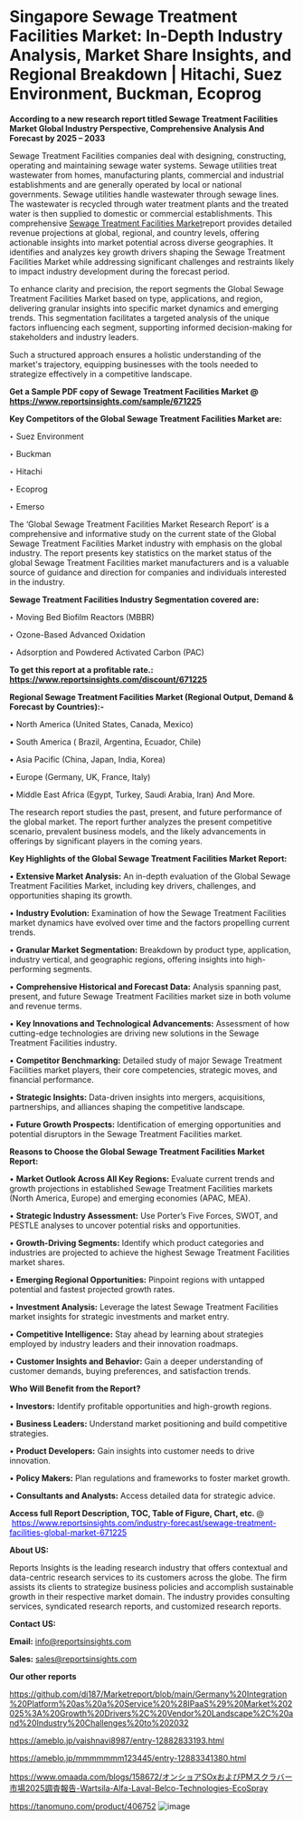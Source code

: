 # Singapore Sewage Treatment Facilities Market: In-Depth Industry Analysis, Market Share Insights, and Regional Breakdown | Hitachi, Suez Environment, Buckman, Ecoprog

<strong>According to a new research report titled Sewage Treatment Facilities Market Global Industry Perspective, Comprehensive Analysis And Forecast by 2025 – 2033</strong>

Sewage Treatment Facilities companies deal with designing, constructing, operating and maintaining sewage water systems. Sewage utilities treat wastewater from homes, manufacturing plants, commercial and industrial establishments and are generally operated by local or national governments. Sewage utilities handle wastewater through sewage lines. The wastewater is recycled through water treatment plants and the treated water is then supplied to domestic or commercial establishments. This comprehensive <a href=https://www.reportsinsights.com/sample/671225>Sewage Treatment Facilities Market</a>report provides detailed revenue projections at global, regional, and country levels, offering actionable insights into market potential across diverse geographies. It identifies and analyzes key growth drivers shaping the Sewage Treatment Facilities Market while addressing significant challenges and restraints likely to impact industry development during the forecast period.

To enhance clarity and precision, the report segments the Global Sewage Treatment Facilities Market based on type, applications, and region, delivering granular insights into specific market dynamics and emerging trends. This segmentation facilitates a targeted analysis of the unique factors influencing each segment, supporting informed decision-making for stakeholders and industry leaders.

Such a structured approach ensures a holistic understanding of the market's trajectory, equipping businesses with the tools needed to strategize effectively in a competitive landscape.

<strong>Get a Sample PDF copy of Sewage Treatment Facilities Market </strong><strong>@<a href=https://www.reportsinsights.com/sample/671225 style=color:#0000ff;> https://www.reportsinsights.com/sample/671225</a></strong></font>

<strong>Key Competitors of the Global Sewage Treatment Facilities Market are:</strong>

‣ Suez Environment

‣ Buckman

‣ Hitachi

‣ Ecoprog

‣ Emerso

The ‘Global Sewage Treatment Facilities Market Research Report’ is a comprehensive and informative study on the current state of the Global Sewage Treatment Facilities Market industry with emphasis on the global industry. The report presents key statistics on the market status of the global Sewage Treatment Facilities market manufacturers and is a valuable source of guidance and direction for companies and individuals interested in the industry.

<strong>Sewage Treatment Facilities Industry Segmentation covered are:</strong>

‣ Moving Bed Biofilm Reactors (MBBR)

‣ Ozone-Based Advanced Oxidation

‣ Adsorption and Powdered Activated Carbon (PAC)

<strong>To get this report at a profitable rate.: <a href=https://www.reportsinsights.com/discount/671225 style=color:#0000ff;>https://www.reportsinsights.com/discount/671225</a></strong></font>

<strong>Regional Sewage Treatment Facilities Market (Regional Output, Demand &amp; Forecast by Countries):-</strong>

• North America (United States, Canada, Mexico)

• South America ( Brazil, Argentina, Ecuador, Chile)

• Asia Pacific (China, Japan, India, Korea)

• Europe (Germany, UK, France, Italy)

• Middle East Africa (Egypt, Turkey, Saudi Arabia, Iran) And More.

The research report studies the past, present, and future performance of the global market. The report further analyzes the present competitive scenario, prevalent business models, and the likely advancements in offerings by significant players in the coming years.

<strong>Key Highlights of the Global Sewage Treatment Facilities Market Report:</strong>

• <strong>Extensive Market Analysis:</strong> An in-depth evaluation of the Global Sewage Treatment Facilities Market, including key drivers, challenges, and opportunities shaping its growth.

• <strong>Industry Evolution:</strong> Examination of how the Sewage Treatment Facilities market dynamics have evolved over time and the factors propelling current trends.

• <strong>Granular Market Segmentation:</strong> Breakdown by product type, application, industry vertical, and geographic regions, offering insights into high-performing segments.

• <strong>Comprehensive Historical and Forecast Data:</strong> Analysis spanning past, present, and future Sewage Treatment Facilities market size in both volume and revenue terms.

• <strong>Key Innovations and Technological Advancements:</strong> Assessment of how cutting-edge technologies are driving new solutions in the Sewage Treatment Facilities industry.

• <strong>Competitor Benchmarking:</strong> Detailed study of major Sewage Treatment Facilities market players, their core competencies, strategic moves, and financial performance.

• <strong>Strategic Insights:</strong> Data-driven insights into mergers, acquisitions, partnerships, and alliances shaping the competitive landscape.

• <strong>Future Growth Prospects:</strong> Identification of emerging opportunities and potential disruptors in the Sewage Treatment Facilities market.

<strong>Reasons to Choose the Global Sewage Treatment Facilities Market Report:</strong>

• <strong>Market Outlook Across All Key Regions:</strong> Evaluate current trends and growth projections in established Sewage Treatment Facilities markets (North America, Europe) and emerging economies (APAC, MEA).

• <strong>Strategic Industry Assessment:</strong> Use Porter’s Five Forces, SWOT, and PESTLE analyses to uncover potential risks and opportunities.

• <strong>Growth-Driving Segments:</strong> Identify which product categories and industries are projected to achieve the highest Sewage Treatment Facilities market shares.

• <strong>Emerging Regional Opportunities:</strong> Pinpoint regions with untapped potential and fastest projected growth rates.

• <strong>Investment Analysis:</strong> Leverage the latest Sewage Treatment Facilities market insights for strategic investments and market entry.

• <strong>Competitive Intelligence:</strong> Stay ahead by learning about strategies employed by industry leaders and their innovation roadmaps.

• <strong>Customer Insights and Behavior:</strong> Gain a deeper understanding of customer demands, buying preferences, and satisfaction trends.

<strong>Who Will Benefit from the Report?</strong>

• <strong>Investors:</strong> Identify profitable opportunities and high-growth regions.

• <strong>Business Leaders:</strong> Understand market positioning and build competitive strategies.

• <strong>Product Developers:</strong> Gain insights into customer needs to drive innovation.

• <strong>Policy Makers:</strong> Plan regulations and frameworks to foster market growth.

• <strong>Consultants and Analysts:</strong> Access detailed data for strategic advice.
</ul>
<strong>Access full Report Description, TOC, Table of Figure, Chart, etc. </strong>@  <a href=https://www.reportsinsights.com/industry-forecast/sewage-treatment-facilities-global-market-671225 style=color:#0000ff;>https://www.reportsinsights.com/industry-forecast/sewage-treatment-facilities-global-market-671225</a></font>

<strong><strong>About US</strong>:</strong>

Reports Insights is the leading research industry that offers contextual and data-centric research services to its customers across the globe. The firm assists its clients to strategize business policies and accomplish sustainable growth in their respective market domain. The industry provides consulting services, syndicated research reports, and customized research reports.

<strong>Contact US:</strong>

<p class=""""><b>Email:</b> <a href=mailto:info@reportsinsights.com>info@reportsinsights.com</a></p>
<p class=""""><b>Sales:</b> <a href=mailto:sales@reportsinsights.com>sales@reportsinsights.com</a></p>

<strong>Our other reports</strong>

<a href=https://github.com/di187/Marketreport/blob/main/Germany%20Integration%20Platform%20as%20a%20Service%20%28IPaaS%29%20Market%202025%3A%20Growth%20Drivers%2C%20Vendor%20Landscape%2C%20and%20Industry%20Challenges%20to%202032>https://github.com/di187/Marketreport/blob/main/Germany%20Integration%20Platform%20as%20a%20Service%20%28IPaaS%29%20Market%202025%3A%20Growth%20Drivers%2C%20Vendor%20Landscape%2C%20and%20Industry%20Challenges%20to%202032</a>

<a href=https://ameblo.jp/vaishnavi8987/entry-12882833193.html>https://ameblo.jp/vaishnavi8987/entry-12882833193.html</a>

<a href=https://ameblo.jp/mmmmmmm123445/entry-12883341380.html>https://ameblo.jp/mmmmmmm123445/entry-12883341380.html</a>

<a href=https://www.omaada.com/blogs/158672/オンショアSOxおよびPMスクラバー市場2025調査報告-Wartsila-Alfa-Laval-Belco-Technologies-EcoSpray>https://www.omaada.com/blogs/158672/オンショアSOxおよびPMスクラバー市場2025調査報告-Wartsila-Alfa-Laval-Belco-Technologies-EcoSpray</a>

<a href=https://tanomuno.com/product/406752>https://tanomuno.com/product/406752</a>
![image](https://github.com/user-attachments/assets/fd32e4cf-c464-4e7a-bf06-94172859499e)
